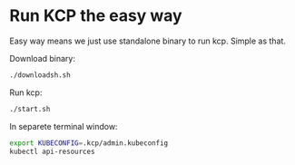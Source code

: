 # Run KCP the easy way

Easy way means we just use standalone binary to run kcp. Simple as that.

Download binary:

```bash
./downloadsh.sh
```

Run kcp:

```bash
./start.sh
```

In separete terminal window:

```bash
export KUBECONFIG=.kcp/admin.kubeconfig
kubectl api-resources
```

